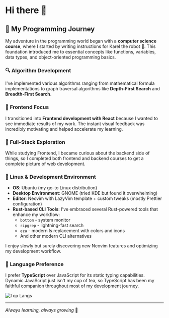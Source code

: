 # Hi there 👋

## 🚀 My Programming Journey

My adventure in the programming world began with a **computer science course**, where I started by writing instructions for Karel the robot 🤖. This foundation introduced me to essential concepts like functions, variables, data types, and object-oriented programming basics.

### 🔍 **Algorithm Development**
I've implemented various algorithms ranging from mathematical formula implementations to graph traversal algorithms like **Depth-First Search** and **Breadth-First Search**.

### 🎨 **Frontend Focus**
I transitioned into **Frontend development with React** because I wanted to see immediate results of my work. The instant visual feedback was incredibly motivating and helped accelerate my learning.

### 🔧 **Full-Stack Exploration**
While studying Frontend, I became curious about the backend side of things, so I completed both frontend and backend courses to get a complete picture of web development.

### 🐧 **Linux & Development Environment**
- **OS**: Ubuntu (my go-to Linux distribution)
- **Desktop Environment**: GNOME (tried KDE but found it overwhelming)
- **Editor**: Neovim with LazyVim template + custom tweaks (mostly Prettier configuration)
- **Rust-based CLI Tools**: I've embraced several Rust-powered tools that enhance my workflow:
  - `bottom` - system monitor
  - `ripgrep` - lightning-fast search
  - `eza` - modern ls replacement with colors and icons
  - And other modern CLI alternatives

I enjoy slowly but surely discovering new Neovim features and optimizing my development workflow.

### 📝 **Language Preference**
I prefer **TypeScript** over JavaScript for its static typing capabilities. Dynamic JavaScript just isn't my cup of tea, so TypeScript has been my faithful companion throughout most of my development journey.

![Top Langs](https://github-readme-stats.vercel.app/api/top-langs/?username=Double-Bee-24&layout=compact)

---

*Always learning, always growing* 🌱
